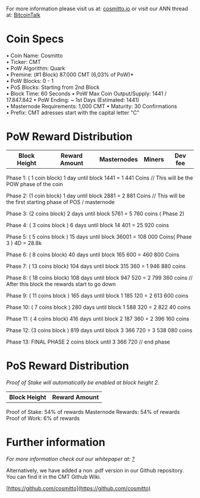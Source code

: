 For more information please visit us at: [cosmitto.io](https://cosmitto.io/) or visit our ANN thread at: [BitcoinTalk](https://bitcointalk.org/)

# Coin Specs

• Coin Name: Cosmitto  
• Ticker: CMT  
• PoW Algorithm: Quark  
• Premine: (#1 Block) 87.000 CMT (6,03% of PoW)*  
• PoW Blocks: 0 - 1  
• PoS Blocks: Starting from 2nd Block  
• Block Time: 60 Seconds
• PoW Max Coin Output/Supply: 1441 / 17.847.842
• PoW Ending: ~ 1st Days (Estimated: 1441)  
• Masternode Requirements: 1,000 CMT 
• Maturity: 30 Confirmations  
• Prefix: CMT adresses start with the capital letter "C"   



# PoW Reward Distribution

<table>
  <tr><th>Block Height</th><th>Reward Amount</th><th>Masternodes</th><th>Miners</th><th>Dev fee</th></tr>
</table>

Phase 1: ( 1 coin block) 1 day until block 1441 = 1 441 Coins  // This will be the POW phase of the coin

Phase 2: (1 coin block) 1 day until block 2881 = 2 881 Coins  // This will be the first starting phase of POS / masternode 

Phase 3: (2 coins block)  2 days until block 5761 = 5 760 coins ( Phase 2) 

Phase 4: ( 3 coins block ) 6 days until block 14 401 = 25 920 coins

Phase 5: ( 5 coins block ) 15 days until block 36001 = 108 000 Coins( Phase 3 ) 4D = 28.8k

Phase 6: ( 8 coins block) 40 days until block 165 600 = 460 800 Coins 

Phase 7: ( 13 coins block)  104 days until block 315 360 = 1 946 880 coins 

Phase 8: ( 18 coins block) 108 days until block 947 520 = 2 799 360 coins  // After this block the rewards start to go down 

Phase 9: ( 11 coins block ) 165 days until block  1 185 120 = 2 613 600 coins 

Phase 10: ( 7 coins block ) 280 days until block 1 588 320 = 2 822 40 coins 

Phase 11: ( 4 coins block) 416 days until block 2 187 360 = 2 396 160 coins

Phase 12: (3 coins block ) 819 days until block  3 366 720 = 3 538 080 coins 

Phase 13: FINAL PHASE 2 coins block until 3 366 720 // end phase 

# PoS Reward Distribution

_Proof of Stake will automatically be enabled at block height 2._
<table>
<tr><th>Block Height</th><th>Reward Amount</th>
</table>
Proof of Stake: 54% of rewards
Masternode Rewards: 54% of rewards
Proof of Work: 6% of rewards


# Further information

_For more information check out our whitepaper at: [?](?)_


Alternatively, we have added a non .pdf version in our Github repository. You can find it in the CMT Github Wiki.

[https://github.com/cosmitto](https://github.com/cosmitto)
